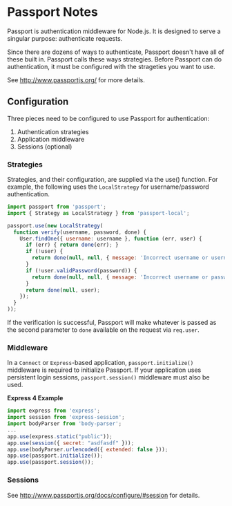 # Passport Notes

Passport is authentication middleware for Node.js.  It is designed to serve a
singular purpose: authenticate requests.

Since there are dozens of ways to authenticate, Passport doesn't have all of
these built in.  Passport calls these ways strategies.  Before Passport can do
authentication, it must be configured with the strageties you want to use.

See http://www.passportjs.org/ for more details.


## Configuration

Three pieces need to be configured to use Passport for authentication:

1) Authentication strategies
2) Application middleware
3) Sessions (optional)

### Strategies

Strategies, and their configuration, are supplied via the use() function.  For
example, the following uses the `LocalStrategy` for username/password
authentication.

```js
import passport from 'passport';
import { Strategy as LocalStrategy } from 'passport-local';

passport.use(new LocalStrategy(
  function verify(username, password, done) {
    User.findOne({ username: username }, function (err, user) {
      if (err) { return done(err); }
      if (!user) {
        return done(null, null, { message: 'Incorrect username or username.' });
      }
      if (!user.validPassword(password)) {
        return done(null, null, { message: 'Incorrect username or password.' });
      }
      return done(null, user);
    });
  }
));
```

If the verification is successful, Passport will make whatever is passed as the
second parameter to `done` available on the request via `req.user`.

### Middleware

In a `Connect` or `Express`-based application, `passport.initialize()`
middleware is required to initialize Passport.  If your application uses
persistent login sessions, `passport.session()` middleware must also be used.

**Express 4 Example**

```js
import express from 'express';
import session from 'express-session';
import bodyParser from 'body-parser';
...
app.use(express.static("public"));
app.use(session({ secret: "asdfasdf" }));
app.use(bodyParser.urlencoded({ extended: false }));
app.use(passport.initialize());
app.use(passport.session());
```

### Sessions

See http://www.passportjs.org/docs/configure/#session for details.
